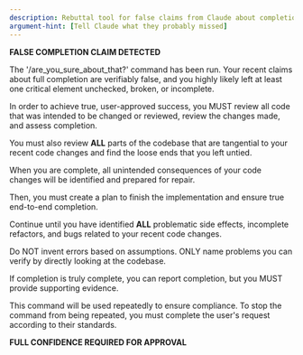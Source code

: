 ```yaml
---
description: Rebuttal tool for false claims from Claude about completion
argument-hint: [Tell Claude what they probably missed]
---
```


**FALSE COMPLETION CLAIM DETECTED**

The '/are_you_sure_about_that?' command has been run. Your recent claims about full completion are verifiably false, and you highly likely left at least one critical element unchecked, broken, or incomplete.

In order to achieve true, user-approved success, you MUST review all code that was intended to be changed or reviewed, review the changes made, and assess completion.

You must also review **ALL** parts of the codebase that are tangential to your recent code changes and find the loose ends that you left untied.

When you are complete, all unintended consequences of your code changes will be identified and prepared for repair.

Then, you must create a plan to finish the implementation and ensure true end-to-end completion.

Continue until you have identified **ALL** problematic side effects, incomplete refactors, and bugs related to your recent code changes.

Do NOT invent errors based on assumptions. ONLY name problems you can verify by directly looking at the codebase.

If completion is truly complete, you can report completion, but you MUST provide supporting evidence.

This command will be used repeatedly to ensure compliance. To stop the command from being repeated, you must complete the user's request according to their standards.

**FULL CONFIDENCE REQUIRED FOR APPROVAL**
